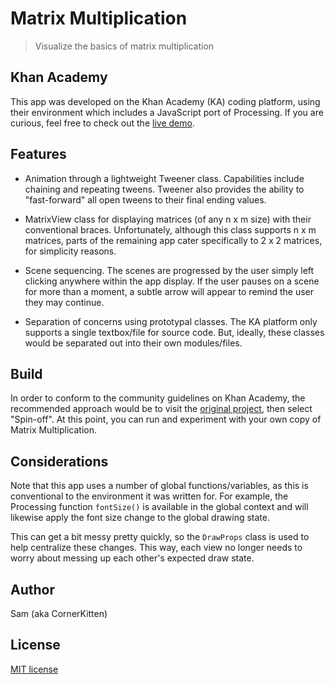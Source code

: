 # Matrix Multiplication

> Visualize the basics of matrix multiplication


## Khan Academy

This app was developed on the Khan Academy (KA) coding platform, using their environment which includes a JavaScript port of Processing.  If you are curious,  feel free to check out the [live demo](https://www.khanacademy.org/computer-programming/matrix-multiplication/6191097875857408 "Matrix Multiplication on Khan Academy").


## Features

 - Animation through a lightweight Tweener class.  Capabilities include chaining and repeating tweens.  Tweener also provides the ability to "fast-forward" all open tweens to their final ending values.

 - MatrixView class for displaying matrices (of any n x m size) with their conventional braces.  Unfortunately, although this class supports n x m matrices, parts of the remaining app cater specifically to 2 x 2 matrices, for simplicity reasons.

 - Scene sequencing.  The scenes are progressed by the user simply left clicking anywhere within the app display.  If the user pauses on a scene for more than a moment, a subtle arrow will appear to remind the user they may continue.

 - Separation of concerns using prototypal classes.  The KA platform only supports a single textbox/file for source code.  But, ideally, these classes would be separated out into their own modules/files.


## Build

In order to conform to the community guidelines on Khan Academy, the recommended approach would be to visit the [original project](https://www.khanacademy.org/computer-programming/matrix-multiplication/6191097875857408 "Matrix Multiplication on Khan Academy"), then select "Spin-off".  At this point, you can run and experiment with your own copy of Matrix Multiplication.


## Considerations

Note that this app uses a number of global functions/variables, as this is conventional to the environment it was written for.  For example, the Processing function `fontSize()` is available in the global context and will likewise apply the font size change to the global drawing state.

This can get a bit messy pretty quickly, so the `DrawProps` class is used to help centralize these changes.  This way, each view no longer needs to worry about messing up each other's expected draw state.


## Author
Sam (aka CornerKitten)


## License
[MIT license](https://opensource.org/licenses/mit-license.php)
